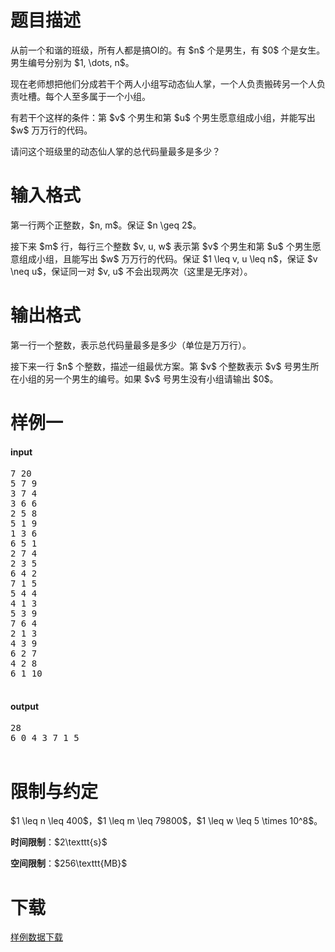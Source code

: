 # 题目描述

<p>从前一个和谐的班级，所有人都是搞OI的。有 $n$ 个是男生，有 $0$ 个是女生。男生编号分别为 $1, \dots, n$。</p>
<p>现在老师想把他们分成若干个两人小组写动态仙人掌，一个人负责搬砖另一个人负责吐槽。每个人至多属于一个小组。</p>
<p>有若干个这样的条件：第 $v$ 个男生和第 $u$ 个男生愿意组成小组，并能写出 $w$ 万万行的代码。</p>
<p>请问这个班级里的动态仙人掌的总代码量最多是多少？</p>

# 输入格式


<p>第一行两个正整数，$n, m$。保证 $n \geq 2$。</p>
<p>接下来 $m$ 行，每行三个整数 $v, u, w$ 表示第 $v$ 个男生和第 $u$ 个男生愿意组成小组，且能写出 $w$ 万万行的代码。保证 $1 \leq v, u \leq n$，保证 $v \neq u$，保证同一对 $v, u$ 不会出现两次（这里是无序对）。</p>

# 输出格式


<p>第一行一个整数，表示总代码量最多是多少（单位是万万行）。</p>
<p>接下来一行 $n$ 个整数，描述一组最优方案。第 $v$ 个整数表示 $v$ 号男生所在小组的另一个男生的编号。如果 $v$ 号男生没有小组请输出 $0$。</p>

# 样例一


<h4>input</h4>
<pre>7 20
5 7 9
3 7 4
3 6 6
2 5 8
5 1 9
1 3 6
6 5 1
2 7 4
2 3 5
6 4 2
7 1 5
5 4 4
4 1 3
5 3 9
7 6 4
2 1 3
4 3 9
6 2 7
4 2 8
6 1 10

</pre>

<h4>output</h4>
<pre>28
6 0 4 3 7 1 5

</pre>


# 限制与约定


<p>$1 \leq n \leq 400$，$1 \leq m \leq 79800$，$1 \leq w \leq 5 \times 10^8$。</p>
<p><strong>时间限制</strong>：$2\texttt{s}$</p>
<p><strong>空间限制</strong>：$256\texttt{MB}$</p>

# 下载


<p><a href="/download.php?type=problem&amp;id=81">样例数据下载</a></p>
